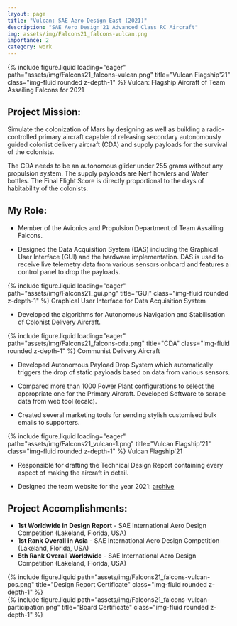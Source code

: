 ```yaml
---
layout: page
title: "Vulcan: SAE Aero Design East (2021)"
description: "SAE Aero Design'21 Advanced Class RC Aircraft"
img: assets/img/Falcons21_falcons-vulcan.png
importance: 2
category: work
---
```

{% include figure.liquid loading="eager" path="assets/img/Falcons21_falcons-vulcan.png" title="Vulcan Flagship'21" class="img-fluid rounded z-depth-1" %}
Vulcan: Flagship Aircraft of Team Assailing Falcons for 2021

## Project Mission:
Simulate the colonization of Mars by designing as well as building a radio-controlled primary aircraft capable of releasing secondary autonomously guided colonist delivery aircraft (CDA) and supply payloads for the survival of the colonists.

The CDA needs to be an autonomous glider under 255 grams without any propulsion system. The supply payloads are Nerf howlers and Water bottles. The Final Flight Score is directly proportional to the days of habitability of the colonists.

## My Role:
* Member of the Avionics and Propulsion Department of Team Assailing Falcons.

* Designed the Data Acquisition System (DAS) including the Graphical User Interface (GUI) and the hardware implementation. DAS is used to receive live telemetry data from various sensors onboard and features a control panel to drop the payloads.
  
{% include figure.liquid loading="eager" path="assets/img/Falcons21_gui.png" title="GUI" class="img-fluid rounded z-depth-1" %}
Graphical User Interface for Data Acquisition System

* Developed the algorithms for Autonomous Navigation and Stabilisation of Colonist Delivery Aircraft.

{% include figure.liquid loading="eager" path="assets/img/Falcons21_falcons-cda.png" title="CDA" class="img-fluid rounded z-depth-1" %}
Communist Delivery Aircraft

* Developed Autonomous Payload Drop System which automatically triggers the drop of static payloads based on data from various sensors.

* Compared  more than 1000 Power Plant configurations to select the appropriate one for the Primary Aircraft. Developed Software to scrape data from web tool (ecalc).

* Created several marketing tools for sending stylish customised bulk emails to supporters.

{% include figure.liquid loading="eager" path="assets/img/Falcons21_vulcan-1.png" title="Vulcan Flagship'21" class="img-fluid rounded z-depth-1" %}
Vulcan Flagship'21

* Responsible for drafting the Technical Design Report containing every aspect of making the aircraft in detail.

* Designed the team website for the year 2021: [archive](https://web.archive.org/web/20210813221449/https://assailingfalcons.in/)

## Project Accomplishments:
* **1st Worldwide in Design Report** - SAE International Aero Design Competition (Lakeland, Florida, USA)
* **1st Rank Overall in Asia** - SAE International Aero Design Competition (Lakeland, Florida, USA)
* **5th Rank Overall Worldwide** - SAE International Aero Design Competition (Lakeland, Florida, USA)

<div class="row justify-content-sm-center">
  <div class="col-sm-4 mt-3 mt-md-0">
    {% include figure.liquid path="assets/img/Falcons21_falcons-vulcan-pos.png" title="Design Report Certificate" class="img-fluid rounded z-depth-1" %}
  </div>
  <div class="col-sm-4 mt-3 mt-md-0">
    {% include figure.liquid path="assets/img/Falcons21_falcons-vulcan-participation.png" title="Board Certificate" class="img-fluid rounded z-depth-1" %}
  </div>
</div>